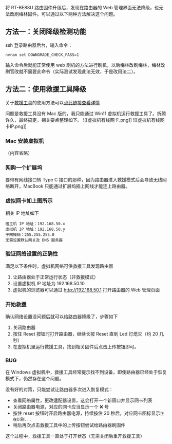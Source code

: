 将 RT-BE88U 路由固件升级后，发现在路由器的 Web 管理界面无法降级，也无法改刷梅林固件。可以通过以下两种方法解决这个问题。

## 方法一：关闭降级检测功能

ssh 登录路由器后台，输入命令：

```shell
nvram set DOWNGRADE_CHECK_PASS=1
```

输入命令后就能正常使用 web 刷机的方法进行刷机，以后梅林改刷梅林，梅林改刷官改就不需要此命令（实际测试发现此法无效，于是改用法二）。

## 方法二：使用救援工具降级

关于[救援工具](https://www.asus.com.cn/networking-iot-servers/wifi-routers/asus-gaming-routers/rt-be88u/helpdesk_download?model2Name=RT-BE88U)的使用方法可以[点此链接查看详情](https://www.asus.com.cn/support/faq/1000814/)

问题是救援工具没有 Mac 版的，我只能通过 Win11 虚拟机运行救援工具了。折腾许久，最终搞定，相关要点整理如下。
![[虚拟机有线网卡.png]]
![[虚拟机有线网卡IP.png]]

### Mac 安装虚拟机

（内容省略）

### 网购一个扩展坞

要带有网线接口转 Type C 接口的那种，因为路由器进入救援模式后会导致无线网络断开，MacBook 只能通过扩展坞插上网线才能连上路由器。

### 虚拟网卡如上图所示

相关 IP 地址如下

```
宿主机 IP 地址：192.168.50.x
虚拟机 IP 地址：192.168.50.y
子网掩码：255.255.255.0
无需设置默认网关及 DNS 服务器
```

### 验证网络设置的正确性

满足以下条件时，虚拟机网络可供救援工具发现路由器

1. 让路由器处于正常运行状态（非救援模式）
2. 设置虚拟机 IP 地址为 192.168.50.10
3. 虚拟机的浏览器可以通过 http://192.168.50.1 打开路由器的 Web 管理页面

### 开始救援

确认网络设置没问题后就可以给路由器降级了，步骤如下

1. 关闭路由器
2. 按住 Reset 按钮时打开路由器，继续长按 Reset 直到 Led 灯熄灭（约 20 几秒）
3. 在虚拟机里运行救援工具，找到相关固件后点击上传按钮即可。

### BUG

在 Windows 虚拟机中，救援工具经常提示找不到设备，即使路由器已经处于恢复模式下，仍然存在这个问题。

没有好的对策，只能尝试让路由器多次进入恢复模式：

- 查看网络属性，更改适配器设置，这会打开一个新窗口并显示网卡列表
- 关闭路由器电源，对应的网卡应当显示一个 ❌ 号
- 按住 reset 按钮时开启路由器电源，持续按住 20 秒后，对应网卡图标显示`正在识别...`
- 稍后再次点击救援工具中的上传按钮尝试给路由器刷固件

这个过程中，救援工具一直处于打开状态（无需关闭后重开救援工具）
